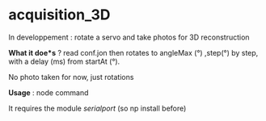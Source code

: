 # acquisition_3D

In developpement : rotate a servo and take photos for 3D reconstruction

**What it doe*s**  ? read conf.jon then rotates to angleMax (°) ,step(°) by step, with a delay (ms) from startAt (°).

No photo taken for now, just rotations

**Usage** : node command

It requires the module *serialport* (so np install  before)
